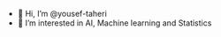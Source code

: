 - 👋 Hi, I’m @yousef-taheri
- 👀 I’m interested in AI, Machine learning and Statistics

<!---
yousef-taheri/yousef-taheri is a ✨ special ✨ repository because its `README.md` (this file) appears on your GitHub profile.
You can click the Preview link to take a look at your changes.
--->
